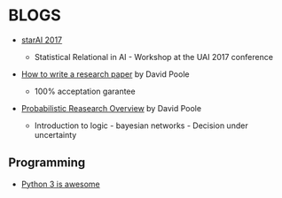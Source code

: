 # BLOGS


* [starAI 2017](http://www.starai.org/2017/)
    * Statistical Relational in AI  - Workshop at the UAI 2017 conference


* [How to write a research paper](https://www.cs.ubc.ca/~poole/HowToWriteResearchPaper.html) by David Poole
    * 100% acceptation garantee

* [Probabilistic Reasearch Overview](https://www.cs.ubc.ca/~poole/prob.html) by David Poole
    * Introduction to logic - bayesian networks - Decision under uncertainty
    
## Programming
* [Python 3 is awesome](https://github.com/arogozhnikov/python3_with_pleasure)